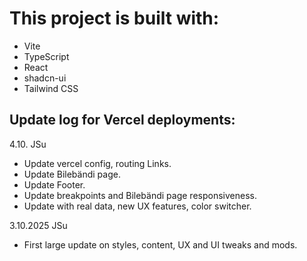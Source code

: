 # This project is built with:

- Vite
- TypeScript
- React
- shadcn-ui
- Tailwind CSS


## Update log for Vercel deployments:
4.10. JSu
* Update vercel config, routing Links.
* Update Bilebändi page.
* Update Footer.
* Update breakpoints and Bilebändi page responsiveness.
* Update with real data, new UX features, color switcher.

3.10.2025 JSu
* First large update on styles, content, UX and UI tweaks and mods.
